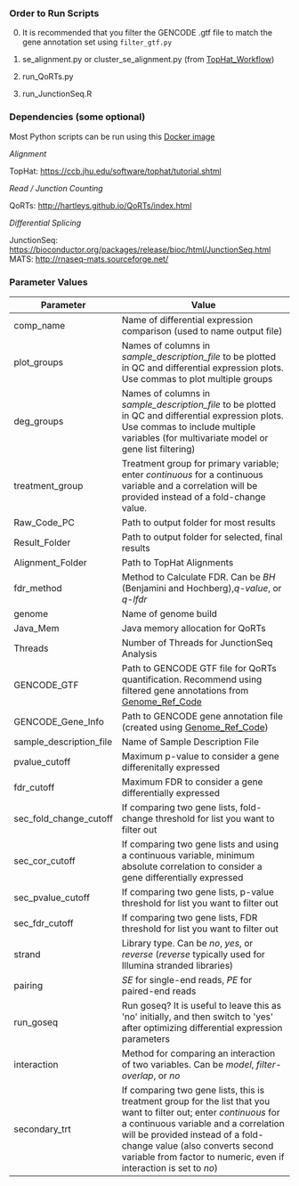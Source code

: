 ### Order to Run Scripts ###

0) It is recommended that you filter the GENCODE .gtf file to match the gene annotation set using `filter_gtf.py`

1) se_alignment.py or cluster_se_alignment.py (from [TopHat_Workflow](https://github.com/cwardn45/RNAseq_templates/tree/master/TopHat_Workflow))

2) run_QoRTs.py

3) run_JunctionSeq.R

### Dependencies (some optional) ###

Most Python scripts can be run using this [Docker image](https://hub.docker.com/r/cwarden45/rnaseq-dependencies/)

*Alignment*

TopHat: https://ccb.jhu.edu/software/tophat/tutorial.shtml


*Read / Junction Counting*

QoRTs: http://hartleys.github.io/QoRTs/index.html

*Differential Splicing*

JunctionSeq: https://bioconductor.org/packages/release/bioc/html/JunctionSeq.html
MATS: http://rnaseq-mats.sourceforge.net/

### Parameter Values ###
| Parameter | Value|
|---|---|
|comp_name	| Name of differential expression comparison (used to name output file)
|plot_groups | Names of columns in *sample_description_file* to be plotted in QC and differential expression plots.  Use commas to plot multiple groups|
|deg_groups|Names of columns in *sample_description_file* to be plotted in QC and differential expression plots.  Use commas to include multiple variables (for multivariate model or gene list filtering)|
|treatment_group|Treatment group for primary variable; enter *continuous* for a continuous variable and a correlation will be provided instead of a fold-change value.|
|Raw_Code_PC|Path to output folder for most results|
|Result_Folder|Path to output folder for selected, final results|
|Alignment_Folder|Path to TopHat Alignments|
|fdr_method|Method to Calculate FDR.  Can be *BH* (Benjamini and Hochberg),*q-value*, or *q-lfdr*|
|genome|Name of genome build|
|Java_Mem|Java memory allocation for QoRTs|
|Threads|Number of Threads for JunctionSeq Analysis|
|GENCODE_GTF|Path to GENCODE GTF file for QoRTs quantification.  Recommend using filtered gene annotations from [Genome_Ref_Code](https://github.com/cwarden45/RNAseq_templates/tree/master/Genome_Ref_Code)|
|GENCODE_Gene_Info|Path to GENCODE gene annotation file (created using [Genome_Ref_Code](https://github.com/cwarden45/RNAseq_templates/tree/master/Genome_Ref_Code))|
|sample_description_file|Name of Sample Description File|
|pvalue_cutoff|Maximum p-value to consider a gene differenitally expressed|
|fdr_cutoff|Maximum FDR to consider a gene differentially expressed|
|sec_fold_change_cutoff|If comparing two gene lists, fold-change threshold for list you want to filter out|
|sec_cor_cutoff|If comparing two gene lists and using a continuous variable, minimum absolute correlation to consider a gene differentially expressed|
|sec_pvalue_cutoff|If comparing two gene lists, p-value threshold for list you want to filter out|
|sec_fdr_cutoff|If comparing two gene lists, FDR threshold for list you want to filter out|
|strand|Library type.  Can be *no*, *yes*, or *reverse* (*reverse* typically used for Illumina stranded libraries)|
|pairing|*SE* for single-end reads, *PE* for paired-end reads|
|run_goseq| Run goseq?  It is useful to leave this as 'no' initially, and then switch to 'yes' after optimizing differential expression parameters|
|interaction| Method for comparing an interaction of two variables.  Can be *model*, *filter-overlap*, or *no*|
|secondary_trt| If comparing two gene lists, this is treatment group for the list that you want to filter out; enter *continuous* for a continuous variable and a correlation will be provided instead of a fold-change value (also converts second variable from factor to numeric, even if interaction is set to *no*)|
